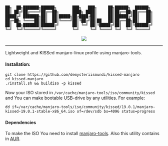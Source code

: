 ```
██╗  ██╗███████╗██████╗       ███╗   ███╗     ██╗██████╗  ██████╗ 
██║ ██╔╝██╔════╝██╔══██╗      ████╗ ████║     ██║██╔══██╗██╔═══██╗
█████╔╝ ███████╗██║  ██║█████╗██╔████╔██║     ██║██████╔╝██║   ██║
██╔═██╗ ╚════██║██║  ██║╚════╝██║╚██╔╝██║██   ██║██╔══██╗██║   ██║
██║  ██╗███████║██████╔╝      ██║ ╚═╝ ██║╚█████╔╝██║  ██║╚██████╔╝
╚═╝  ╚═╝╚══════╝╚═════╝       ╚═╝     ╚═╝ ╚════╝ ╚═╝  ╚═╝ ╚═════╝ 
```

<p align="center">
	<a href="https://shorturl.at/nrBU9"><img src="https://img.shields.io/badge/kissed--manjaro-download-success"></a>
</p>

---


Lightweight and KISSed manjaro-linux profile using manjaro-tools.


#### Installation:
```
git clone https://github.com/demysteriismundi/kissed-manjaro
cd kissed-manjaro
./install.sh && buildiso -p kissed
```

Now your ISO stored in `/var/cache/manjaro-tools/iso/community/kissed` and You can make bootable USB-drive by any utilities. For example:

```
dd if=/var/cache/manjaro-tools/iso/community/kissed/19.0.1/manjaro-kissed-19.0.1-stable-x86_64.iso of=/dev/sdb bs=4096 status=progress
```

#### Dependencies
To make the ISO You need to install [manjaro-tools](https://gitlab.manjaro.org/tools/development-tools/manjaro-tools). Also this utility contains in [AUR](https://aur.archlinux.org/).
